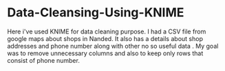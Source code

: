 # Data-Cleansing-Using-KNIME
 Here i've used KNIME for data cleaning purpose. I had a CSV file from google maps about shops in Nanded. It also has a details about shop addresses and phone number along with other no so useful data . My goal was to remove unnecessary columns and also to keep only rows that consist of phone number.

